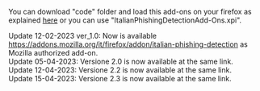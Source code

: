 You can download "code" folder and load this add-ons on your firefox as explained <a href="https://developer.mozilla.org/en-US/docs/Mozilla/Add-ons/WebExtensions/Your_first_WebExtension#installing">here</a> or you can use "ItalianPhishingDetectionAdd-Ons.xpi".

Update 12-02-2023 ver_1.0: Now is available <a href="https://addons.mozilla.org/it/firefox/addon/italian-phishing-detection/?utm_source=addons.mozilla.org&utm_medium=referral&utm_content=search">https://addons.mozilla.org/it/firefox/addon/italian-phishing-detection</a> as Mozilla authorized add-on.</br>
Update 05-04-2023: Versione 2.0 is now available at the same link.</br>
Update 12-04-2023: Versione 2.2 is now available at the same link.</br>
Update 15-04-2023: Versione 2.3 is now available at the same link.</br>
